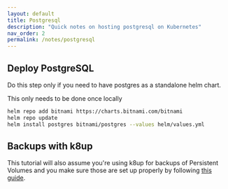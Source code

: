 ```yaml
---
layout: default
title: Postgresql
description: "Quick notes on hosting postgresql on Kubernetes"
nav_order: 2
permalink: /notes/postgresql
---
```


## Deploy PostgreSQL
Do this step only if you need to have postgres as a standalone helm chart.

This only needs to be done once locally
```bash
helm repo add bitnami https://charts.bitnami.com/bitnami
helm repo update
helm install postgres bitnami/postgres --values helm/values.yml
```

## Backups with k8up
This tutorial will also assume you're using k8up for backups of Persistent Volumes and you make sure those are set up properly by following [this guide](https://github.com/jessebot/k8s-backups-tutorial).
